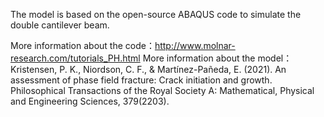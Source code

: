 The model is based on the open-source ABAQUS code to simulate the double cantilever beam.

More information about the code：http://www.molnar-research.com/tutorials_PH.html
More information about the model：Kristensen, P. K., Niordson, C. F., & Martínez-Pañeda, E. (2021). An assessment of phase field fracture: Crack initiation and growth. Philosophical Transactions of the Royal Society A: Mathematical, Physical and Engineering Sciences, 379(2203). 